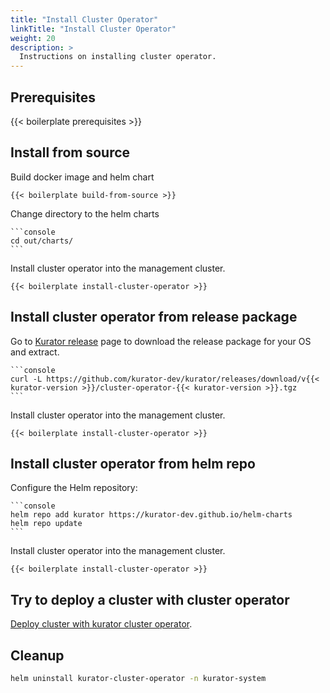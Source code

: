 ```yaml
---
title: "Install Cluster Operator"
linkTitle: "Install Cluster Operator"
weight: 20
description: >
  Instructions on installing cluster operator.
---
```


## Prerequisites

{{< boilerplate prerequisites >}}

## Install from source

Build docker image and helm chart

    {{< boilerplate build-from-source >}}


Change directory to the helm charts

    ```console
    cd out/charts/
    ```

Install cluster operator into the management cluster.

    {{< boilerplate install-cluster-operator >}}


## Install cluster operator from release package


Go to [Kurator release](https://github.com/kurator-dev/kurator/releases) page to download the release package for your OS and extract.

    ```console
    curl -L https://github.com/kurator-dev/kurator/releases/download/v{{< kurator-version >}}/cluster-operator-{{< kurator-version >}}.tgz
    ```

Install cluster operator into the management cluster.

    {{< boilerplate install-cluster-operator >}}

## Install cluster operator from helm repo

Configure the Helm repository:

    ```console
    helm repo add kurator https://kurator-dev.github.io/helm-charts
    helm repo update
    ```

Install cluster operator into the management cluster.

    {{< boilerplate install-cluster-operator >}}

## Try to deploy a cluster with cluster operator

[Deploy cluster with kurator cluster operator](/docs/cluster-operator/kurator-cluster-api).

## Cleanup

```bash
helm uninstall kurator-cluster-operator -n kurator-system
```
